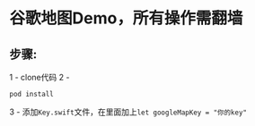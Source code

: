 # 谷歌地图Demo，所有操作需翻墙
## 步骤:
1 - clone代码
2 - 
```
pod install
```
3 - 添加`Key.swift`文件，在里面加上`let googleMapKey = "你的key"`


